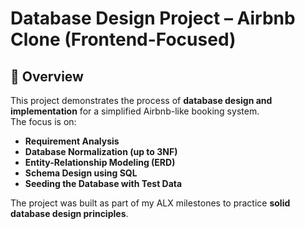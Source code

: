 # Database Design Project – Airbnb Clone (Frontend-Focused)

## 📌 Overview
This project demonstrates the process of **database design and implementation** for a simplified Airbnb-like booking system.  
The focus is on:
- **Requirement Analysis**
- **Database Normalization (up to 3NF)**
- **Entity-Relationship Modeling (ERD)**
- **Schema Design using SQL**
- **Seeding the Database with Test Data**

The project was built as part of my ALX milestones to practice **solid database design principles**.
